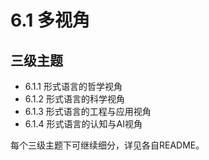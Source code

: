 # 6.1 多视角

## 三级主题

- 6.1.1 形式语言的哲学视角
- 6.1.2 形式语言的科学视角
- 6.1.3 形式语言的工程与应用视角
- 6.1.4 形式语言的认知与AI视角

每个三级主题下可继续细分，详见各自README。 